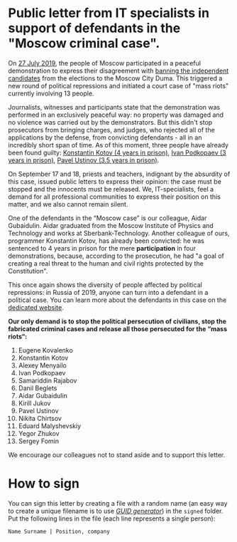 # Public letter from IT specialists in support of defendants in the "Moscow criminal case".

On [27 July 2019](https://ovdinfo.org/news/2019/07/27/miting-u-merii-moskvy-27-iyulya-2019-goda-i-ego-posledstviya-onlayn), the people of Moscow participated in a peaceful demonstration to express their disagreement with [banning the independent candidates](https://www.bbc.com/russian/features-49127945) from the elections to the Moscow City Duma. This triggered a new round of political repressions and initiated a court case of "mass riots" currently involving 13 people.

Journalists, witnesses and participants state that the demonstration was performed in an exclusively peaceful way: no property was damaged and no violence was carried out by the demonstrators. But this didn't stop prosecutors from bringing charges, and judges, who rejected all of the applications by the defense, from convicting defendants - all in an incredibly short span of time. As of this moment, three people have already been found guilty: [Konstantin Kotov (4 years in prison)](https://www.interfax.ru/russia/675323), [Ivan Podkopaev (3 years in prison)](https://www.interfax.ru/moscow/674950), [Pavel Ustinov (3.5 years in prison)](https://www.interfax.ru/russia/676593).

On September 17 and 18, priests and teachers, indignant by the absurdity of this case, issued public letters to express their opinion: the case must be stopped and the innocents must be released. We, IT-specialists, feel a demand for all professional communities to express their position on this matter, and we also cannot remain silent.

One of the defendants in the “Moscow case” is our colleague, Aidar Gubaidulin. Aidar graduated from the Moscow Institute of Physics and Technology and works at Sberbank-Technology. Another colleague of ours, programmer Konstantin Kotov, has already been convicted: he was sentenced to 4 years in prison for the mere **participation** in four demonstrations, because, according to the prosecution, he had "a goal of creating a real threat to the human and civil rights protected by the Constitution".

This once again shows the diversity of people affected by political repressions: in Russia of 2019, anyone can turn into a defendant in a political case. You can learn more about the defendants in this case on the [dedicated website](https://delo212.ru/arestanty).

**Our only demand is to stop the political persecution of civilians, stop the fabricated criminal cases and release all those persecuted for the “mass riots“:**

1. Eugene Kovalenko
2. Konstantin Kotov
3. Alexey Menyailo
4. Ivan Podkopaev
5. Samariddin Rajabov
6. Danil Beglets
7. Aidar Gubaidulin
8. Kirill Jukov
9. Pavel Ustinov
10. Nikita Chirtsov
11. Eduard Malyshevskiy
12. Yegor Zhukov
13. Sergey Fomin

We encourage our colleagues not to stand aside and to support this letter.

# How to sign

You can sign this letter by creating a file with a random name (an easy way to create a unique filename is to use *[GUID generator](https://www.guidgenerator.com/online-guid-generator.aspx)*) in the `signed` folder. Put the following lines in the file (each line represents a single person):

```
Name Surname | Position, company
```
